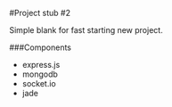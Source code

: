 #Project stub #2

Simple blank for fast starting new project.

###Сomponents
  * express.js
  * mongodb
  * socket.io
  * jade
